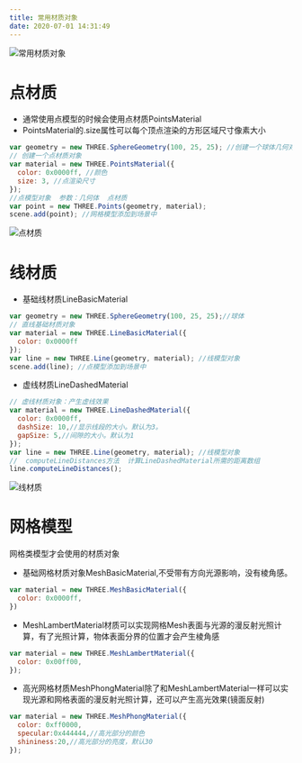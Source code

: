 ```yaml
---
title: 常用材质对象
date: 2020-07-01 14:31:49
---
```


![常用材质对象](./01.png)

# 点材质

* 通常使用点模型的时候会使用点材质PointsMaterial
* PointsMaterial的.size属性可以每个顶点渲染的方形区域尺寸像素大小

```js
var geometry = new THREE.SphereGeometry(100, 25, 25); //创建一个球体几何对象
// 创建一个点材质对象
var material = new THREE.PointsMaterial({
  color: 0x0000ff, //颜色
  size: 3, //点渲染尺寸
});
//点模型对象  参数：几何体  点材质
var point = new THREE.Points(geometry, material);
scene.add(point); //网格模型添加到场景中
```

![点材质](./02.png)

# 线材质

* 基础线材质LineBasicMaterial

```js
var geometry = new THREE.SphereGeometry(100, 25, 25);//球体
// 直线基础材质对象
var material = new THREE.LineBasicMaterial({
  color: 0x0000ff
});
var line = new THREE.Line(geometry, material); //线模型对象
scene.add(line); //点模型添加到场景中
```

* 虚线材质LineDashedMaterial

```js
// 虚线材质对象：产生虚线效果
var material = new THREE.LineDashedMaterial({
  color: 0x0000ff,
  dashSize: 10,//显示线段的大小。默认为3。
  gapSize: 5,//间隙的大小。默认为1
});
var line = new THREE.Line(geometry, material); //线模型对象
//  computeLineDistances方法  计算LineDashedMaterial所需的距离数组
line.computeLineDistances();
```

![线材质](./03.png)

# 网格模型

网格类模型才会使用的材质对象

* 基础网格材质对象MeshBasicMaterial,不受带有方向光源影响，没有棱角感。

```js
var material = new THREE.MeshBasicMaterial({
  color: 0x0000ff,
})
```

* MeshLambertMaterial材质可以实现网格Mesh表面与光源的漫反射光照计算，有了光照计算，物体表面分界的位置才会产生棱角感

```js
var material = new THREE.MeshLambertMaterial({
  color: 0x00ff00,
});
```

* 高光网格材质MeshPhongMaterial除了和MeshLambertMaterial一样可以实现光源和网格表面的漫反射光照计算，还可以产生高光效果(镜面反射)

```js
var material = new THREE.MeshPhongMaterial({
  color: 0xff0000,
  specular:0x444444,//高光部分的颜色
  shininess:20,//高光部分的亮度，默认30
});
```

